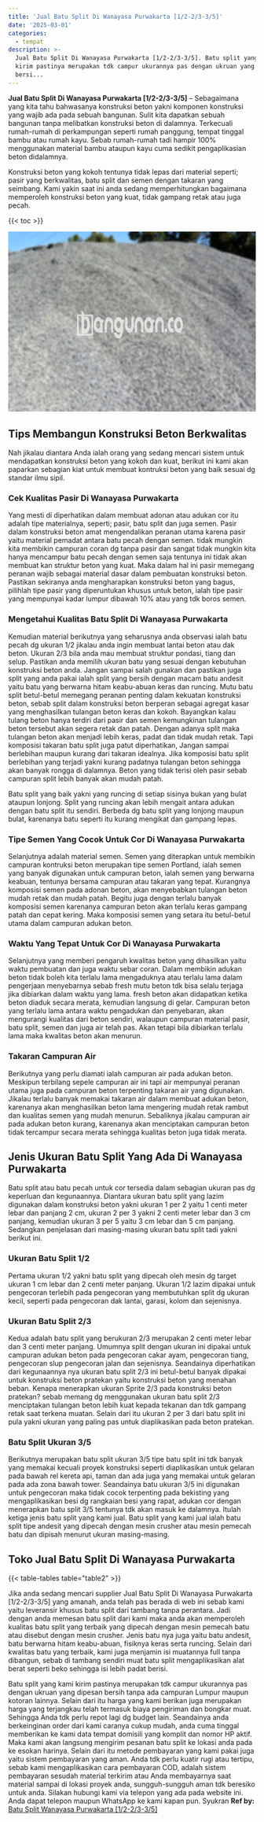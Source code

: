 ```yaml
---
title: 'Jual Batu Split Di Wanayasa Purwakarta [1/2-2/3-3/5]'
date: '2025-03-01'
categories:
  - tempat
description: >-
  Jual Batu Split Di Wanayasa Purwakarta [1/2-2/3-3/5]. Batu split yang kami
  kirim pastinya merupakan tdk campur ukurannya pas dengan ukruan yang dipesan
  bersi...
---
```


**Jual Batu Split Di Wanayasa Purwakarta \[1/2-2/3-3/5\]** – Sebagaimana yang kita tahu bahwasanya konstruksi beton yakni komponen konstruksi yang wajib ada pada sebuah bangunan. Sulit kita dapatkan sebuah bangunan tanpa melibatkan konstruksi beton di dalamnya. Terkecuali rumah-rumah di perkampungan seperti rumah panggung, tempat tinggal bambu atau rumah kayu. Sebab rumah-rumah tadi hampir 100% menggunakan material bambu ataupun kayu cuma sedikit pengaplikasian beton didalamnya.

Konstruksi beton yang kokoh tentunya tidak lepas dari material seperti; pasir yang berkwalitas, batu split dan semen dengan takaran yang seimbang. Kami yakin saat ini anda sedang memperhitungkan bagaimana memperoleh konstruksi beton yang kuat, tidak gampang retak atau juga pecah.

{{< toc >}}

![Jual Batu Split Di Wanayasa Purwakarta [1/2-2/3-3/5]](/images/jual-batu-split-14.png)

## Tips Membangun Konstruksi Beton Berkwalitas

Nah jikalau diantara Anda ialah orang yang sedang mencari sistem untuk mendapatkan konstruksi beton yang kokoh dan kuat, berikut ini kami akan paparkan sebagian kiat untuk membuat kontruksi beton yang baik sesuai dg standar ilmu sipil.

### Cek Kualitas Pasir Di Wanayasa Purwakarta

Yang mesti di diperhatikan dalam membuat adonan atau adukan cor itu adalah tipe materialnya, seperti; pasir, batu split dan juga semen. Pasir dalam konstruksi beton amat mengendalikan peranan utama karena pasir yaitu material pemadat antara batu pecah dengan semen. tidak mungkin kita membikin campuran coran dg tanpa pasir dan sangat tidak mungkin kita hanya mencampur batu pecah dengan semen saja tentunya ini tidak akan membuat kan struktur beton yang kuat. Maka dalam hal ini pasir memegang peranan wajib sebagai material dasar dalam pembuatan konstruksi beton. Pastikan sekiranya anda mengharapkan konstruksi beton yang bagus, pilihlah tipe pasir yang diperuntukan khusus untuk beton, ialah tipe pasir yang mempunyai kadar lumpur dibawah 10% atau yang tdk boros semen.

### Mengetahui Kualitas Batu Split Di Wanayasa Purwakarta

Kemudian material berikutnya yang seharusnya anda observasi ialah batu pecah dg ukuran 1/2 jikalau anda ingin membuat lantai beton atau dak beton. Ukuran 2/3 bila anda mau membuat struktur pondasi, tiang dan selup. Pastikan anda memilih ukuran batu yang sesuai dengan kebutuhan konstruksi beton anda. Jangan sampai salah gunakan dan pastikan juga split yang anda pakai ialah split yang bersih dengan macam batu andesit yaitu batu yang berwarna hitam keabu-abuan keras dan runcing. Mutu batu split betul-betul memegang peranan penting dalam kekuatan konstruksi beton, sebab split dalam konstruksi beton berperan sebagai agregat kasar yang menghasilkan tulangan beton keras dan kokoh. Bayangkan kalau tulang beton hanya terdiri dari pasir dan semen kemungkinan tulangan beton tersebut akan segera retak dan patah. Dengan adanya split maka tulangan beton akan menjadi lebih keras, padat dan tidak mudah retak. Tapi komposisi takaran batu split juga patut diperhatikan, Jangan sampai berlebihan maupun kurang dari takaran idealnya. Jika komposisi batu split berlebihan yang terjadi yakni kurang padatnya tulangan beton sehingga akan banyak rongga di dalamnya. Beton yang tidak terisi oleh pasir sebab campuran split lebih banyak akan mudah patah.

Batu split yang baik yakni yang runcing di setiap sisinya bukan yang bulat ataupun lonjong. Split yang runcing akan lebih mengait antara adukan dengan batu split itu sendiri. Berbeda dg batu split yang lonjong maupun bulat, karenanya batu seperti itu kurang mengikat dan gampang lepas.

### Tipe Semen Yang Cocok Untuk Cor Di Wanayasa Purwakarta

Selanjutnya adalah material semen. Semen yang diterapkan untuk membikin campuran kontruksi beton merupakan tipe semen Portland, ialah semen yang banyak digunakan untuk campuran beton, ialah semen yang berwarna keabuan, tentunya bersama campuran atau takaran yang tepat. Kurangnya komposisi semen pada adonan beton, akan menyebabkan tulangan beton mudah retak dan mudah patah. Begitu juga dengan terlalu banyak komposisi semen karenanya campuran beton akan terlalu keras gampang patah dan cepat kering. Maka komposisi semen yang setara itu betul-betul utama dalam campuran adukan beton.

### Waktu Yang Tepat Untuk Cor Di Wanayasa Purwakarta

Selanjutnya yang memberi pengaruh kwalitas beton yang dihasilkan yaitu waktu pembuatan dan juga waktu sebar coran. Dalam membikin adukan beton tidak boleh kita terlalu lama mengaduknya atau terlalu lama dalam pengerjaan menyebarnya sebab fresh mutu beton tdk bisa selalu terjaga jika dibiarkan dalam waktu yang lama. fresh beton akan didapatkan ketika beton diaduk secara merata, kemudian langsung di gelar. Campuran beton yang terlalu lama antara waktu pengadukan dan penyebaran, akan mengurangi kualitas dari beton sendiri, walaupun campuran material pasir, batu split, semen dan juga air telah pas. Akan tetapi bila dibiarkan terlalu lama maka kwalitas beton akan menurun.

### Takaran Campuran Air

Berikutnya yang perlu diamati ialah campuran air pada adukan beton. Meskipun terbilang sepele campuran air ini tapi air mempunyai peranan utama juga pada campuran beton terpenting takaran air yang digunakan. Jikalau terlalu banyak memakai takaran air dalam membuat adukan beton, karenanya akan menghasilkan beton lama mengering mudah retak rambut dan kualitas semen yang mudah menurun. Sebaliknya jikalau campuran air pada adukan beton kurang, karenanya akan menciptakan campuran beton tidak tercampur secara merata sehingga kualitas beton juga tidak merata.

## Jenis Ukuran Batu Split Yang Ada Di Wanayasa Purwakarta

Batu split atau batu pecah untuk cor tersedia dalam sebagian ukuran pas dg keperluan dan kegunaannya. Diantara ukuran batu split yang lazim digunakan dalam konstruksi beton yakni ukuran 1 per 2 yaitu 1 centi meter lebar dan panjang 2 cm, ukuran 2 per 3 yakni 2 centi meter lebar dan 3 cm panjang, kemudian ukuran 3 per 5 yaitu 3 cm lebar dan 5 cm panjang. Sedangkan penjelasan dari masing-masing ukuran batu split tadi yakni berikut ini.

### Ukuran Batu Split 1/2

Pertama ukuran 1/2 yakni batu split yang dipecah oleh mesin dg target ukuran 1 cm lebar dan 2 centi meter panjang. Ukuran 1/2 lazim dipakai untuk pengecoran terlebih pada pengecoran yang membutuhkan split dg ukuran kecil, seperti pada pengecoran dak lantai, garasi, kolom dan sejenisnya.

### Ukuran Batu Split 2/3

Kedua adalah batu split yang berukuran 2/3 merupakan 2 centi meter lebar dan 3 centi meter panjang. Umumnya split dengan ukuran ini dipakai untuk campuran adukan beton pada pengecoran cakar ayam, pengecoran tiang, pengecoran slup pengecoran jalan dan sejenisnya. Seandainya diperhatikan dari kegunaannya nya ukuran batu split 2/3 ini betul-betul banyak dipakai untuk konstruksi beton pratekan yaitu konstruksi beton yang menahan beban. Kenapa menerapkan ukuran Sprite 2/3 pada konstruksi beton pratekan? sebab memang dg menggunakan ukuran batu split 2/3 menciptakan tulangan beton lebih kuat kepada tekanan dan tdk gampang retak saat terkena muatan. Selain dari itu ukuran 2 per 3 dari batu split ini pula yakni ukuran yang paling pas untuk diaplikasikan pada beton pratekan.

### Batu Split Ukuran 3/5

Berikutnya merupakan batu split ukuran 3/5 tipe batu split ini tdk banyak yang memakai kecuali proyek konstruksi seperti diaplikasikan untuk gelaran pada bawah rel kereta api, taman dan ada juga yang memakai untuk gelaran pada ada zona bawah tower. Seandainya batu ukuran 3/5 ini digunakan untuk pengecoran maka tidak cocok terpenting pada bekisting yang mengaplikasikan besi dg rangkaian besi yang rapat, adukan cor dengan menerapkan batu split 3/5 tentunya tdk akan masuk ke dalamnya. Itulah ketiga jenis batu split yang kami jual. Batu split yang kami jual ialah batu split tipe andesit yang dipecah dengan mesin crusher atau mesin pemecah batu dan dipisah menurut ukuran masing-masing.

## Toko Jual Batu Split Di Wanayasa Purwakarta

{{< table-tables table="table2" >}}

Jika anda sedang mencari supplier Jual Batu Split Di Wanayasa Purwakarta \[1/2-2/3-3/5\] yang amanah, anda telah pas berada di web ini sebab kami yaitu leveransir khusus batu split dari tambang tanpa perantara. Jadi dengan anda memesan batu split dari kami maka anda akan memperoleh kualitas batu split yang terbaik yang dipecah dengan mesin pemecah batu atau disebut dengan mesin crusher. Jenis batu nya juga yaitu batu andesit, batu berwarna hitam keabu-abuan, fisiknya keras serta runcing. Selain dari kwalitas batu yang terbaik, kami juga menjamin isi muatannya full tanpa dibangun, sebab di tambang sendiri muat batu split mengaplikasikan alat berat seperti beko sehingga isi lebih padat berisi.

Batu split yang kami kirim pastinya merupakan tdk campur ukurannya pas dengan ukruan yang dipesan bersih tanpa ada campuran Lumpur maupun kotoran lainnya. Selain dari itu harga yang kami berikan juga merupakan harga yang terjangkau telah termasuk biaya pengiriman dan bongkar muat. Sehingga Anda tdk perlu repot lagi dg budget lain. Seandainya anda berkeinginan order dari kami caranya cukup mudah, anda cuma tinggal memberikan ke kami data tempat domisili yang komplit dan nomor HP aktif. Maka kami akan langsung mengirim pesanan batu split ke lokasi anda pada ke esokan harinya. Selain dari itu metode pembayaran yang kami pakai juga yaitu sistem pembayaran yang aman. Anda tdk perlu kuatir rugi atau tertipu, sebab kami mengaplikasikan cara pembayaran COD, adalah sistem pembayaran sesudah material terkirim atau Anda membayarnya saat material sampai di lokasi proyek anda, sungguh-sungguh aman tdk beresiko untuk anda. Silakan hubungi kami via telepon yang ada pada website ini. Anda dapat telepon maupun WhatsApp ke kami kapan pun. Syukran
**Ref by:** [Batu Split Wanayasa Purwakarta [1/2-2/3-3/5]](https://id.wikipedia.org/wiki/Batu)
